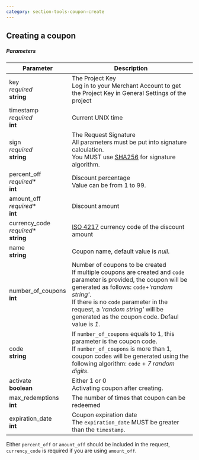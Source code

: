 ```yaml
---
category: section-tools-coupon-create
---
```

## Creating a coupon

##### Parameters

|Parameter|Description|
|---|---|
|key<br> *required*<br> **string**|The Project Key <br> Log in to your Merchant Account to get the Project Key in General Settings of the project|
|timestamp<br> *required*<br> **int**|Current UNIX time|
|sign<br> *required*<br> **string**|The Request Signature<br> All parameters must be put into signature calculation.<br> You MUST use [SHA256](/signature-calculation) for signature algorithm.|
|percent_off <br> *required<span>*</span>*<br> **int**|Discount percentage<br> Value can be from 1 to 99.|
|amount_off <br> *required<span>*</span>*<br> **int**|Discount amount|
|currency_code  <br>  *required<span>*</span>*<br>  **string** |[ISO 4217](https://en.wikipedia.org/wiki/ISO_4217) currency code of the discount amount|
|name<br> **string**|Coupon name, default value is *null*.|
|number_of_coupons<br> **int**|Number of coupons to be created<br> If multiple coupons are created and ```code``` parameter is provided, the coupon will be generated as follows: ```code```+*'random string'*.<br> If there is no ```code``` parameter in the request, a *'random string'* will be generated as the coupon code. Defaul value is *1*.|
|code<br> **string**|If ```number_of_coupons``` equals to 1, this parameter is the coupon code.<br> If ```number_of_coupons``` is more than 1, coupon codes will be generated using the following algorithm: ```code``` + *7 random digits*.|
|activate<br> **boolean**|Either 1 or 0<br> Activating coupon after creating.|
|max_redemptions<br> **int**|The number of times that coupon can be redeemed|
|expiration_date<br> **int**|Coupon expiration date<br> The ```expiration_date``` MUST be greater than the ```timestamp```.|


Either ```percent_off``` or ```amount_off``` should be included in the request, ```currency_code``` is required if you are using ```amount_off```.
